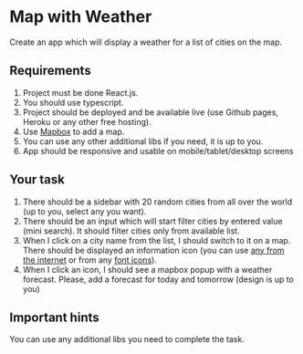 # Map with Weather

Create an app which will display a weather for a list of cities on the map. 


## Requirements

1. Project must be done React.js.
2. You should use typescript.
3. Project should be deployed and be available live (use Github pages, Heroku or any other free hosting).
4. Use [Mapbox](https://www.mapbox.com/) to add a map.
5. You can use any other additional libs if you need, it is up to you.
6. App should be responsive and usable on mobile/tablet/desktop screens

## Your task
1. There should be a sidebar with 20 random cities from all over the world (up to you, select any you want). 
2. There should be an input which will start filter cities by entered value (mini search). It should filter cities only from available list.
3. When I click on a city name from the list, I should switch to it on a map. There should be displayed an information icon (you can use [any from the internet](https://www.google.com/search?q=information+icon+png&tbm=isch&ved=2ahUKEwixk6mQy-L8AhVVEXcKHZPMDBkQ2-cCegQIABAA&oq=information+icon+png&gs_lcp=CgNpbWcQAzIFCAAQgAQyBQgAEIAEMgUIABCABDIFCAAQgAQyBQgAEIAEMgUIABCABDIGCAAQBRAeMgYIABAFEB4yBggAEAUQHjIGCAAQBRAeOgQIIxAnUPABWN4HYMYIaABwAHgAgAGCAYgBwgOSAQMwLjSYAQCgAQGqAQtnd3Mtd2l6LWltZ8ABAQ&sclient=img&ei=Zw7RY_HDHNWi3AOTmbPIAQ&bih=1329&biw=2560) or from any [font icons](https://icons.getbootstrap.com/)).
4. When I click an icon, I should see a mapbox popup with a weather forecast. Please, add a forecast for today and tomorrow (design is up to you)

## Important hints
You can use any additional libs you need to complete the task.